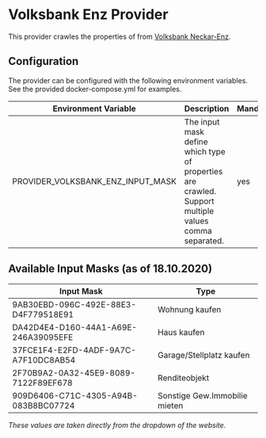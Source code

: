 ﻿# Volksbank Enz Provider

This provider crawles the properties of from [Volksbank Neckar-Enz](https://www.vorne.de/immobilien/immobilien-finden.html).

## Configuration

The provider can be configured with the following environment variables. See the provided docker-compose.yml for examples.

| Environment Variable                      | Description                                    | Mandatory | Default   |
|-------------------------------------------|------------------------------------------------|-----------|-----------| 
| PROVIDER_VOLKSBANK_ENZ_INPUT_MASK         | The input mask define which type of properties are crawled. Support multiple values comma separated. | yes | - |

## Available Input Masks (as of 18.10.2020)

| Input Mask | Type |
|------------|------|
| 9AB30EBD-096C-492E-88E3-D4F779518E91 | Wohnung kaufen |
| DA42D4E4-D160-44A1-A69E-246A39095EFE | Haus kaufen |
| 37FCE1F4-E2FD-4ADF-9A7C-A7F10DC8AB54 | Garage/Stellplatz kaufen |
| 2F70B9A2-0A32-45E9-8089-7122F89EF678 | Renditeobjekt |
| 909D6406-C71C-4305-A94B-083B8BC07724 | Sonstige Gew.Immobilie mieten |

*These values are taken directly from the dropdown of the website.*